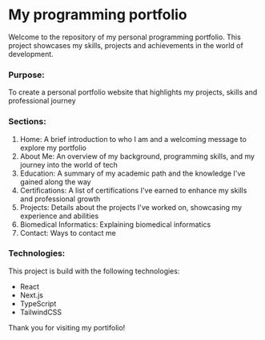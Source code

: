# My programming portfolio

Welcome to the repository of my personal programming portfolio. This project showcases my skills, projects and achievements in the world of development.

### Purpose: 
To create a personal portfolio website that highlights my projects, skills and professional journey

### Sections:
1. Home: A brief introduction to who I am and a welcoming message to explore my portfolio
2. About Me: An overview of my background, programming skills, and my journey into the world of tech
3. Education: A summary of my academic path and the knowledge I've gained along the way
4. Certifications: A list of certifications I've earned to enhance my skills and professional growth
5. Projects: Details about the projects I've worked on, showcasing my experience and abilities
6. Biomedical Informatics: Explaining biomedical informatics
7. Contact: Ways to contact me

### Technologies:
This project is build with the following technologies:
- React
- Next.js
- TypeScript
- TailwindCSS


Thank you for visiting my portifolio! 
